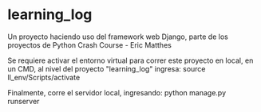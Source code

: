 # learning_log
Un proyecto haciendo uso del framework web Django, parte de los proyectos de Python Crash Course - Eric Matthes

Se requiere activar el entorno virtual para correr este proyecto en local, en un CMD, al nivel del proyecto "learning_log" ingresa:
  source ll_env/Scripts/activate
  
Finalmente, corre el servidor local, ingresando:
  python manage.py runserver
